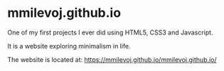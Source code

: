 # mmilevoj.github.io
One of my first projects I ever did using HTML5, CSS3 and Javascript.

It is a website exploring minimalism in life. 

The website is located at: https://mmilevoj.github.io/mmilevoj.github.io/
